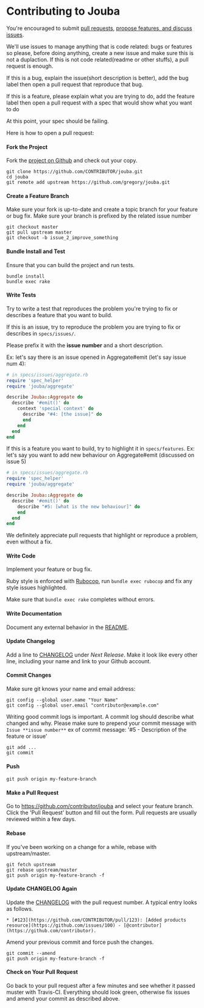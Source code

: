 # Contributing to Jouba

You're encouraged to submit [pull requests](https://github.com/gregory/jouba/pulls), [propose features, and discuss issues](https://github.com/gregory/jouba/issues).

We'll use issues to manage anything that is code related: bugs or features so please, before doing anything, create a new issue and make sure this is not a duplaction.
If this is not code related(readme or other stuffs), a pull request is enough.

If this is a bug, explain the issue(short description is better), add the bug label then open a pull request that reproduce that bug.

If this is a feature, please explain what you are trying to do, add the feature label then open a pull request with a spec that would show what you want to do

At this point, your spec should be failing.

Here is how to open a pull request:

#### Fork the Project

Fork the [project on Github](https://github.com/gregory/jouba) and check out your copy.

```
git clone https://github.com/CONTRIBUTOR/jouba.git
cd jouba
git remote add upstream https://github.com/gregory/jouba.git
```

#### Create a Feature Branch

Make sure your fork is up-to-date and create a topic branch for your feature or bug fix.
Make sure your branch is prefixed by the related issue number

```
git checkout master
git pull upstream master
git checkout -b issue_2_improve_something
```

#### Bundle Install and Test

Ensure that you can build the project and run tests.

```
bundle install
bundle exec rake
```

#### Write Tests

Try to write a test that reproduces the problem you're trying to fix or describes a feature that you want to build.

If this is an issue, try to reproduce the problem you are trying to fix or describes in `specs/issues/`.

Please prefix it with the **issue number**  and a short description.

Ex: let's say there is an issue opened in Aggregate#emit (let's say issue num 4):

```rb
# in specs/issues/aggregate.rb
require 'spec_helper'
require 'jouba/aggregate'

describe Jouba::Aggregate do
  describe '#emit()' do
    context 'special context' do
      describe "#4: [the issue]" do
      end
    end
  end
end
```

If this is a feature you want to build, try to highlight it in `specs/features`.
Ex: let's say you want to add new behaviour on Aggregate#emit (discussed on issue 5)

```rb
# in specs/issues/aggregate.rb
require 'spec_helper'
require 'jouba/aggregate'

describe Jouba::Aggregate do
  describe '#emit()' do
    describe "#5: [what is the new behaviour]" do
    end
  end
end
```

We definitely appreciate pull requests that highlight or reproduce a problem, even without a fix.

#### Write Code

Implement your feature or bug fix.

Ruby style is enforced with [Rubocop](https://github.com/bbatsov/rubocop), run `bundle exec rubocop` and fix any style issues highlighted.

Make sure that `bundle exec rake` completes without errors.

#### Write Documentation

Document any external behavior in the [README](README.md).

#### Update Changelog

Add a line to [CHANGELOG](CHANGELOG.md) under *Next Release*. Make it look like every other line, including your name and link to your Github account.

#### Commit Changes

Make sure git knows your name and email address:

```
git config --global user.name "Your Name"
git config --global user.email "contributor@example.com"
```

Writing good commit logs is important. A commit log should describe what changed and why.
Please make sure to prepend your commit message with `Issue **issue number**`
ex of commit message: '#5 - Description of the feature or issue'

```
git add ...
git commit
```

#### Push

```
git push origin my-feature-branch
```

#### Make a Pull Request

Go to https://github.com/contributor/jouba and select your feature branch. Click the 'Pull Request' button and fill out the form. Pull requests are usually reviewed within a few days.

#### Rebase

If you've been working on a change for a while, rebase with upstream/master.

```
git fetch upstream
git rebase upstream/master
git push origin my-feature-branch -f
```

#### Update CHANGELOG Again

Update the [CHANGELOG](CHANGELOG.md) with the pull request number. A typical entry looks as follows.

```
* [#123](https://github.com/CONTRIBUTOR/pull/123): [Added products resource](https://github.com/issues/100) - [@contributor](https://github.com/contributor).
```

Amend your previous commit and force push the changes.

```
git commit --amend
git push origin my-feature-branch -f
```

#### Check on Your Pull Request

Go back to your pull request after a few minutes and see whether it passed muster with Travis-CI. Everything should look green, otherwise fix issues and amend your commit as described above.
